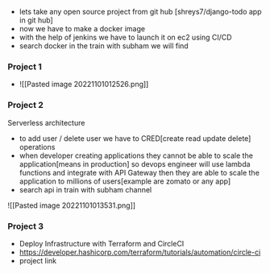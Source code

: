 - lets take any open source project from git hub [shreys7/django-todo app in git hub]
- now we have to make a docker image
- with the help of jenkins we have to launch it on ec2 using CI/CD
- search docker in the train with subham we will find
### Project 1
- ![[Pasted image 20221101012526.png]]
### Project 2
Serverless architecture
- to add user / delete user we have to CRED[create read update delete] operations 
- when developer creating applications they cannot be able to scale the application[means in production] so devops engineer will use lambda functions and integrate with API Gateway then they are able to scale the application to millions of users[example are zomato or any app] 
- search api in train with subham channel

![[Pasted image 20221101013531.png]]

### Project 3
- Deploy Infrastructure with Terraform and CircleCI
- https://developer.hashicorp.com/terraform/tutorials/automation/circle-ci
- project link